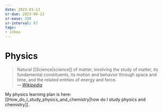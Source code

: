 ```yaml
---
date: 2023-03-13
sr-due: 2023-08-12
sr-ease: 250
sr-interval: 87
tags:
- inbox
---
```


# Physics

> Natural [[Science|science]] of matter, involving the study of matter, its
> fundamental constituents, its motion and behavior through space and time, and
> the related entities of energy and force.\
> — <cite>[Wikipedia](https://en.wikipedia.org/wiki/Physics)</cite>

My physics learning plan is here:
[[How_do_I_study_physics_and_chemistry|how do I study physics and chemistry]].

